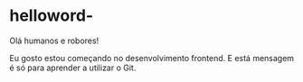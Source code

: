 # helloword-

Olá humanos e robores! 


Eu gosto estou começando no desenvolvimento frontend.
E está mensagem é só para aprender a utilizar o Git. 
